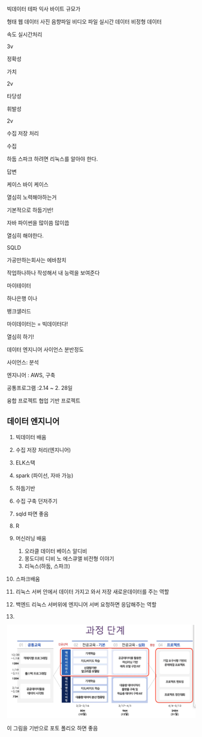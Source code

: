 빅데이터 테파 익사 바이트  규모가

형태 웹 데이터 사진 음향파일 비디오 파일 실시간 데이터 비정형 데이터 

속도  실시간처리 

3v



정확성 

가치 

2v



타당성

휘발성 

2v 



수집 저장 처리 



수집 



하둡 스파크  하려면 리눅스를 알아야 한다. 



답변

케이스 바이 케이스

열심히 노력해야하는거



기본적으로 하둡기반!

자바 파이썬을 많이씀 많이씁 

열심히 해야한다.





SQLD



가공만하는회사는 에바참치







작업하나하나 작성해서 내 능력을 보여준다



마이테이터

하나은행 이나 

뱅크샐러드



마이데이터는 = 빅데이터다!



열심히 하기!



데이터 엔지니어 사이언스 분반정도 

사이언스: 분석

엔지니어 : AWS, 구축 

공통프로그램 :2.14 ~ 2. 28일



융합 프로젝트 협업 기반 프로젝트

## 데이터 엔지니어

1. 빅데이터 배움
2. 수집 저장 처리(엔지니어)

3. ELK스택
4. spark (파이선, 자바 가능)
5. 하둡기반
6. 수집 구축 던저주기
7. sqld 따면 좋음
8. R
9. 머신러닝 배움
   1. 오라클 데이터 베이스 알디비
   2. 몽도디비 디비 노 에스큐앨 비전형 이야기
   3. 리눅스(하둡, 스파크)
10. 스파크배움 
11. 리눅스 서버 안에서 데이터 가지고 와서 저장 새로운데이터를 주는 역할
12. 백엔드 리눅스 서버위에 엔지니어 서버 요청하면 응답해주는 역할
13.  

![image-20220202185910683](취업.assets/image-20220202185910683.png)

이 그림을 기반으로 포토 폴리오 하면 좋음 